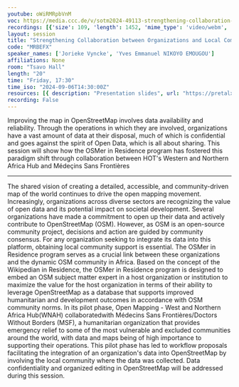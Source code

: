 ```yaml
---
youtube: oWiRMRpbVnM
voc: https://media.ccc.de/v/sotm2024-49113-strengthening-collaboration-between-organizations-and-local-communities-in-west-africa-through-the-osmer-in-residence-program
recordings: [{'size': 109, 'length': 1452, 'mime_type': 'video/webm', 'language': 'eng', 'filename': 'sotm2024-49113-eng-Strengthening_Collaboration_between_Organizations_and_Local_Communities_in_West_Africa_Through_the_OSMer_in_Residence_Program_webm-hd.webm', 'state': 'new', 'folder': 'webm-hd', 'high_quality': True, 'width': 1920, 'height': 1080, 'updated_at': '2024-11-12T20:10:47.082+01:00', 'recording_url': 'https://cdn.media.ccc.de/events/sotm/2024/webm-hd/sotm2024-49113-eng-Strengthening_Collaboration_between_Organizations_and_Local_Communities_in_West_Africa_Through_the_OSMer_in_Residence_Program_webm-hd.webm', 'url': 'https://api.media.ccc.de/public/recordings/81410', 'event_url': 'https://api.media.ccc.de/public/events/a355ff1c-57e5-5199-a88f-e2619e4eef55', 'conference_url': 'https://api.media.ccc.de/public/conferences/sotm2024'}, {'size': 57, 'length': 1452, 'mime_type': 'video/webm', 'language': 'eng', 'filename': 'sotm2024-49113-eng-Strengthening_Collaboration_between_Organizations_and_Local_Communities_in_West_Africa_Through_the_OSMer_in_Residence_Program_webm-sd.webm', 'state': 'new', 'folder': 'webm-sd', 'high_quality': False, 'width': 720, 'height': 576, 'updated_at': '2024-11-12T19:42:55.797+01:00', 'recording_url': 'https://cdn.media.ccc.de/events/sotm/2024/webm-sd/sotm2024-49113-eng-Strengthening_Collaboration_between_Organizations_and_Local_Communities_in_West_Africa_Through_the_OSMer_in_Residence_Program_webm-sd.webm', 'url': 'https://api.media.ccc.de/public/recordings/81406', 'event_url': 'https://api.media.ccc.de/public/events/a355ff1c-57e5-5199-a88f-e2619e4eef55', 'conference_url': 'https://api.media.ccc.de/public/conferences/sotm2024'}, {'size': 22, 'length': 1452, 'mime_type': 'audio/mpeg', 'language': 'eng', 'filename': 'sotm2024-49113-eng-Strengthening_Collaboration_between_Organizations_and_Local_Communities_in_West_Africa_Through_the_OSMer_in_Residence_Program_mp3.mp3', 'state': 'new', 'folder': 'mp3', 'high_quality': False, 'width': 0, 'height': 0, 'updated_at': '2024-11-12T19:32:33.266+01:00', 'recording_url': 'https://cdn.media.ccc.de/events/sotm/2024/mp3/sotm2024-49113-eng-Strengthening_Collaboration_between_Organizations_and_Local_Communities_in_West_Africa_Through_the_OSMer_in_Residence_Program_mp3.mp3', 'url': 'https://api.media.ccc.de/public/recordings/81403', 'event_url': 'https://api.media.ccc.de/public/events/a355ff1c-57e5-5199-a88f-e2619e4eef55', 'conference_url': 'https://api.media.ccc.de/public/conferences/sotm2024'}, {'size': 36, 'length': 1452, 'mime_type': 'video/mp4', 'language': 'eng', 'filename': 'sotm2024-49113-eng-Strengthening_Collaboration_between_Organizations_and_Local_Communities_in_West_Africa_Through_the_OSMer_in_Residence_Program_sd.mp4', 'state': 'new', 'folder': 'h264-sd', 'high_quality': False, 'width': 720, 'height': 576, 'updated_at': '2024-11-12T19:32:03.198+01:00', 'recording_url': 'https://cdn.media.ccc.de/events/sotm/2024/h264-sd/sotm2024-49113-eng-Strengthening_Collaboration_between_Organizations_and_Local_Communities_in_West_Africa_Through_the_OSMer_in_Residence_Program_sd.mp4', 'url': 'https://api.media.ccc.de/public/recordings/81402', 'event_url': 'https://api.media.ccc.de/public/events/a355ff1c-57e5-5199-a88f-e2619e4eef55', 'conference_url': 'https://api.media.ccc.de/public/conferences/sotm2024'}, {'size': 83, 'length': 1452, 'mime_type': 'video/mp4', 'language': 'eng', 'filename': 'sotm2024-49113-eng-Strengthening_Collaboration_between_Organizations_and_Local_Communities_in_West_Africa_Through_the_OSMer_in_Residence_Program_hd.mp4', 'state': 'new', 'folder': 'h264-hd', 'high_quality': True, 'width': 1920, 'height': 1080, 'updated_at': '2024-11-12T19:26:19.065+01:00', 'recording_url': 'https://cdn.media.ccc.de/events/sotm/2024/h264-hd/sotm2024-49113-eng-Strengthening_Collaboration_between_Organizations_and_Local_Communities_in_West_Africa_Through_the_OSMer_in_Residence_Program_hd.mp4', 'url': 'https://api.media.ccc.de/public/recordings/81399', 'event_url': 'https://api.media.ccc.de/public/events/a355ff1c-57e5-5199-a88f-e2619e4eef55', 'conference_url': 'https://api.media.ccc.de/public/conferences/sotm2024'}]
layout: session
title: "Strengthening Collaboration between Organizations and Local Communities in West Africa Through the OSMer in Residence Program"
code: "MRBEFX"
speaker_names: ['Jorieke Vyncke', 'Yves Emmanuel NIKOYO EMOUGOU']
affiliations: None
room: "Tsavo Hall"
length: "20"
time: "Friday, 17:30"
time_iso: "2024-09-06T14:30:00Z"
resources: [{ description: "Presentation slides", url: "https://pretalx.com/media/sotm2024/submissions/MRBEFX/resources/SOTM_NAIROBI_2024_wMrmQT9.pdf" }]
recording: False
---
```


Improving the map in OpenStreetMap involves data availability and reliability. Through the operations in which they are involved, organizations have a vast amount of data at their disposal, much of which is confidential and goes against the spirit of Open Data, which is all about sharing.  This session will show how the OSMer in Residence program has fostered this paradigm shift through collaboration between HOT's Western and Northern Africa Hub and Médeçins Sans Frontières

<hr>

The shared vision of creating a detailed, accessible, and community-driven map of the world continues to drive the open mapping movement. Increasingly, organizations across diverse sectors are recognizing the value of open data and its potential impact on societal development.
Several organizations have made a commitment to open up their data and actively contribute to OpenStreetMap (OSM). However, as OSM is an open-source community project, decisions and action are guided by community consensus. For any organization seeking to integrate its data into this platform, obtaining local community support is essential.
The OSMer in Residence program serves as a crucial link between these organizations and the dynamic OSM community in Africa. Based on the concept of the Wikipedian in Residence, the OSMer in Residence program is designed to embed an OSM subject matter expert in a host organization or institution to maximize the value for the host organization in terms of their ability to leverage OpenStreetMap as a database that supports improved humanitarian and development outcomes in accordance with OSM community norms.
In its pilot phase, Open Mapping - West and Northern Africa Hub(WNAH) collaboratedwith Médecins Sans Frontières/Doctors Without Borders (MSF), a humanitarian organization that provides emergency relief to some of the most vulnerable and excluded communities around the world, with data and maps being of high importance to supporting their operations. This pilot phase has led to workflow proposals facilitating the integration of an organization's data into OpenStreetMap by involving the local community where the data was collected. Data confidentiality and organized editing in OpenStreetMap will be addressed during this session.

